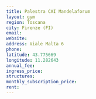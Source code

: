 ```yaml
---
title: Palestra CAI Mandelaforum
layout: gym
region: Toscana
city: Firenze (FI)
email: 
website: 
address: Viale Malta 6
phone: 
latitude: 43.775669
longitude: 11.282643
annual_fee: 
ingress_price: 
structures: 
monthly_subscription_price: 
rent: 
---
```


